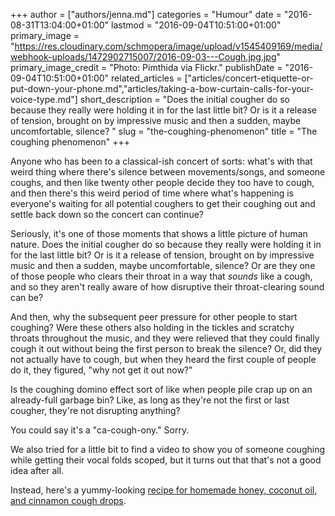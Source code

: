 +++
author = ["authors/jenna.md"]
categories = "Humour"
date = "2016-08-31T13:04:00+01:00"
lastmod = "2016-09-04T10:51:00+01:00"
primary_image = "https://res.cloudinary.com/schmopera/image/upload/v1545409169/media/webhook-uploads/1472902715007/2016-09-03---Cough.jpg.jpg"
primary_image_credit = "Photo: Pimthida via Flickr."
publishDate = "2016-09-04T10:51:00+01:00"
related_articles = ["articles/concert-etiquette-or-put-down-your-phone.md","articles/taking-a-bow-curtain-calls-for-your-voice-type.md"]
short_description = "Does the initial cougher do so because they really were holding it in for the last little bit? Or is it a release of tension, brought on by impressive music and then a sudden, maybe uncomfortable, silence? "
slug = "the-coughing-phenomenon"
title = "The coughing phenomenon"
+++

Anyone who has been to a classical-ish concert of sorts: what's with that weird thing where there's silence between movements/songs, and someone coughs, and then like twenty other people decide they too have to cough, and then there's this weird period of time where what's happening is everyone's waiting for all potential coughers to get their coughing out and settle back down so the concert can continue?

Seriously, it's one of those moments that shows a little picture of human nature. Does the initial cougher do so because they really were holding it in for the last little bit? Or is it a release of tension, brought on by impressive music and then a sudden, maybe uncomfortable, silence? Or are they one of those people who clears their throat in a way that *sounds* like a cough, and so they aren't really aware of how disruptive their throat-clearing sound can be?

And then, why the subsequent peer pressure for other people to start coughing? Were these others also holding in the tickles and scratchy throats throughout the music, and they were relieved that they could finally cough it out without being the first person to break the silence? Or, did they not actually have to cough, but when they heard the first couple of people do it, they figured, "why not get it out now?" 

Is the coughing domino effect sort of like when people pile crap up on an already-full garbage bin? Like, as long as they're not the first or last cougher, they're not disrupting anything?

You could say it's a "ca-cough-ony." Sorry.

We also tried for a little bit to find a video to show you of someone coughing while getting their vocal folds scoped, but it turns out that that's not a good idea after all.

Instead, here's a yummy-looking [recipe for homemade honey, coconut oil, and cinnamon cough drops](http://thecoconutmama.com/homemade-cough-drops/).
